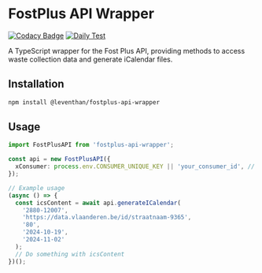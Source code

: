 # FostPlus API Wrapper

[![Codacy Badge](https://app.codacy.com/project/badge/Grade/b4fd41aa99244883918bdb4abaf5458f)](https://app.codacy.com/gh/LeventHAN/fostplus-api-wrapper/dashboard?utm_source=gh&utm_medium=referral&utm_content=&utm_campaign=Badge_grade)
[![Daily Test](https://github.com/LeventHAN/fostplus-api-wrapper/actions/workflows/test.yml/badge.svg)](https://github.com/LeventHAN/fostplus-api-wrapper/actions/workflows/test.yml)


A TypeScript wrapper for the Fost Plus API, providing methods to access waste collection data and generate iCalendar files.

## Installation

```bash
npm install @leventhan/fostplus-api-wrapper
```

## Usage

```ts
import FostPlusAPI from 'fostplus-api-wrapper';

const api = new FostPlusAPI({
  xConsumer: process.env.CONSUMER_UNIQUE_KEY || 'your_consumer_id', // should be obtained from Fostplus itself however since this field is publicly available you can scrape the web for it (or my tests)
});

// Example usage
(async () => {
  const icsContent = await api.generateICalendar(
    '2880-12007',
    'https://data.vlaanderen.be/id/straatnaam-9365',
    '80',
    '2024-10-19',
    '2024-11-02'
  );
  // Do something with icsContent
})();

```
